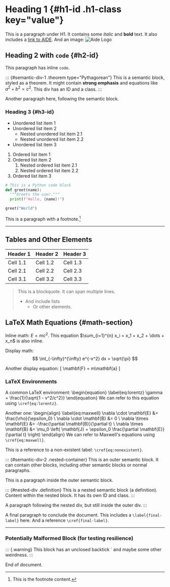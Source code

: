 # Heading 1 {#h1-id .h1-class key="value"}

This is a paragraph under H1. It contains some *italic* and **bold** text.
It also includes a [link to AIDE](https://aide.aide.com). And an image: ![Aide Logo](https://aide.aide.com/logo.png)

## Heading 2 with `code` {#h2-id}

This paragraph has inline `code`.

::: {#semantic-div-1 .theorem type="Pythagorean"}
This is a semantic block, styled as a theorem.
It might contain **strong emphasis** and equations like $a^2 + b^2 = c^2$.
This div has an ID and a class.
:::

Another paragraph here, following the semantic block.

### Heading 3 {#h3-id}

*   Unordered list item 1
*   Unordered list item 2
    *   Nested unordered list item 2.1
    *   Nested unordered list item 2.2
*   Unordered list item 3

1.  Ordered list item 1
2.  Ordered list item 2
    1.  Nested ordered list item 2.1
    2.  Nested ordered list item 2.2
3.  Ordered list item 3

```python
# This is a Python code block
def greet(name):
  """Greets the user."""
  print(f"Hello, {name}!")

greet("World")
```

This is a paragraph with a footnote.[^1]

[^1]: This is the footnote content.

---

## Tables and Other Elements

| Header 1 | Header 2 | Header 3 |
|----------|----------|----------|
| Cell 1.1 | Cell 1.2 | Cell 1.3 |
| Cell 2.1 | Cell 2.2 | Cell 2.3 |
| Cell 3.1 | Cell 3.2 | Cell 3.3 |

> This is a blockquote.
> It can span multiple lines.
> - And include lists
>   - Or other elements.

## LaTeX Math Equations {#math-section}

Inline math: $E = mc^2$. This equation $\sum_{i=1}^{n} x_i = x_1 + x_2 + \dots + x_n$ is also inline.

Display math:
$$
\int_{-\infty}^{\infty} e^{-x^2} dx = \sqrt{\pi}
$$

Another display equation:
\[
\mathbf{F} = m\mathbf{a}
\]

### LaTeX Environments

A common LaTeX environment:
\begin{equation} \label{eq:lorentz}
\gamma = \frac{1}{\sqrt{1 - v^2/c^2}}
\end{equation}
We can refer to this equation using `\cref{eq:lorentz}`.

Another one:
\begin{align} \label{eq:maxwell}
\nabla \cdot \mathbf{E} &= \frac{\rho}{\epsilon_0} \\
\nabla \cdot \mathbf{B} &= 0 \\
\nabla \times \mathbf{E} &= -\frac{\partial \mathbf{B}}{\partial t} \\
\nabla \times \mathbf{B} &= \mu_0 \left( \mathbf{J} + \epsilon_0 \frac{\partial \mathbf{E}}{\partial t} \right)
\end{align}
We can refer to Maxwell's equations using `\cref{eq:maxwell}`.

This is a reference to a non-existent label: `\cref{eq:nonexistent}`.

::: {#semantic-div-2 .nested-container}
This is an outer semantic block.
It can contain other blocks, including other semantic blocks or normal paragraphs.

This is a paragraph inside the outer semantic block.

::: {#nested-div .definition}
This is a nested semantic block (a definition).
Content within the nested block.
It has its own ID and class.
:::

A paragraph following the nested div, but still inside the outer div.
:::

A final paragraph to conclude the document.
This includes a `\label{final-label}` here.
And a reference `\cref{final-label}`.

---
### Potentially Malformed Block (for testing resilience)

::: {.warning}
This block has an unclosed backtick `
and maybe some other weirdness.
:::

End of document.
